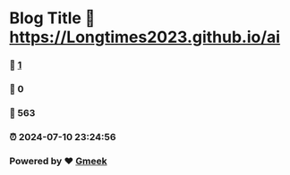 # Blog Title :link: https://Longtimes2023.github.io/ai 
### :page_facing_up: [1](https://Longtimes2023.github.io/ai/tag.html) 
### :speech_balloon: 0 
### :hibiscus: 563 
### :alarm_clock: 2024-07-10 23:24:56 
### Powered by :heart: [Gmeek](https://github.com/Meekdai/Gmeek)
